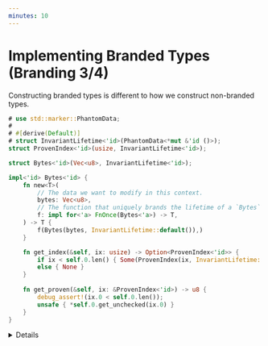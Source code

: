 ```yaml
---
minutes: 10
---
```


# Implementing Branded Types (Branding 3/4)

Constructing branded types is different to how we construct non-branded types.

```rust
# use std::marker::PhantomData;
# 
# #[derive(Default)]
# struct InvariantLifetime<'id>(PhantomData<*mut &'id ()>);
struct ProvenIndex<'id>(usize, InvariantLifetime<'id>);

struct Bytes<'id>(Vec<u8>, InvariantLifetime<'id>);

impl<'id> Bytes<'id> {
    fn new<T>(
        // The data we want to modify in this context.
        bytes: Vec<u8>,
        // The function that uniquely brands the lifetime of a `Bytes`
        f: impl for<'a> FnOnce(Bytes<'a>) -> T,
    ) -> T {
        f(Bytes(bytes, InvariantLifetime::default()),)
    }

    fn get_index(&self, ix: usize) -> Option<ProvenIndex<'id>> {
        if ix < self.0.len() { Some(ProvenIndex(ix, InvariantLifetime::default())) }
        else { None }
    }
    
    fn get_proven(&self, ix: &ProvenIndex<'id>) -> u8 {
        debug_assert!(ix.0 < self.0.len());
        unsafe { *self.0.get_unchecked(ix.0) } 
    }
}
```

<details>

- Motivation: We want to have "proven indexes" for a type, and we don't want
  those indexes to be usable by different variables of the same type. We also
  don't want those indexes to escape a scope.

  Our Branded Type will be `Bytes`: a byte array.

  Our Branded Token will be `ProvenIndex`: an index known to be in range.

- There are several notable parts to this implementation:
  - `new` does not return a `Bytes`, instead asking for "starting data" and a
    use-once Closure that is passed a `Bytes` when it is called.
  - That `new` function has a `for<'a>` on its trait bound.
  - We have both a getter for an index and a getter for a values with a proven
    index.

- Ask: Why does `new` not return a `Bytes`?

  Answer: Because we need `Bytes` to have a unique lifetime.

- Ask: Why do we need both a `get_index` and a `get_proven`?

  Expect "Because we can't know if an index is occupied at compile time"

  Ask: Then what's the point of the proven indexes?

  Answer: Avoiding bounds checking and maintaining

  Note: The focus is not on only on avoiding overuse of bounds checks, but also
  on preventing that "cross over" of indexes.

</details>
